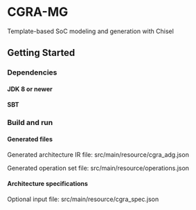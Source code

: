 CGRA-MG
=======================

Template-based SoC modeling and generation with Chisel

## Getting Started

### Dependencies

#### JDK 8 or newer

#### SBT



### Build and run


#### Generated files

Generated architecture IR file: src/main/resource/cgra_adg.json

Generated operation set file: src/main/resource/operations.json

#### Architecture specifications

Optional input file: src/main/resource/cgra_spec.json


